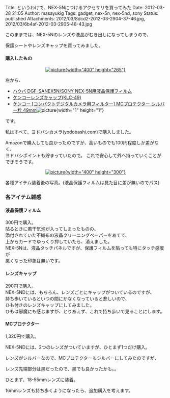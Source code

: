 Title: というわけで、NEX-5Nにつけるアクセサリを買ってみた
Date: 2012-03-28 21:05
Author: masayukig
Tags: gadget, nex-5n, nex-5nd, sony
Status: published
Attachments: 2012/03/8dcd2-2012-03-2904-37-46.jpg, 2012/03/6b4af-2012-03-2905-48-43.jpg

このままでは、NEX-5Nのレンズや液晶がむき出しになってしまうので、

<div>

保護シートやレンズキャップを買ってみました。

</div>

<div>

#### 購入したもの

</div>

<div class="separator" style="clear:both;text-align:center;">

[![picture](https://masayukig.files.wordpress.com/2012/03/8dcd2-2012-03-2904-37-46.jpg?w=300){width="400"
height="265"}](https://masayukig.files.wordpress.com/2012/03/8dcd2-2012-03-2904-37-46.jpg)

</div>

<div>

<div>

左から、

</div>

</div>

<div>

-   [ハクバ DGF-SANEX5N/SONY
    NEX-5N用液晶保護フィルム](http://www.yodobashi.com/%E3%83%8F%E3%82%AF%E3%83%90-DGF-SANEX5N-SONY-SONY-NEX-5N%E7%94%A8%E6%B6%B2%E6%99%B6%E4%BF%9D%E8%AD%B7%E3%83%95%E3%82%A3%E3%83%AB%E3%83%A0/pd/100000001001414236/)
-   [ケンコーレンズキャップ(KLC-49)](http://www.yodobashi.com/%E3%82%B1%E3%83%B3%E3%82%B3%E3%83%BC-%E3%83%AC%E3%83%B3%E3%82%BA%E3%82%AD%E3%83%A4%E3%83%84%E3%83%97-KLC-49/pd/100000001001457532/)
-   [ケンコー \[コンパクトデジタルカメラ用フィルター\] MCプロテクター
    シルバー枠
    49mm](http://www.amazon.co.jp/gp/product/B00161959Y/ref=as_li_ss_tl?ie=UTF8&tag=hughundercons-22&linkCode=as2&camp=247&creative=7399&creativeASIN=B00161959Y)![picture](http://www.assoc-amazon.jp/e/ir?t=hughundercons-22&l=as2&o=9&a=B00161959Y){width="1"
    height="1"}

<div>

です。

</div>

<div>

私はすべて、ヨドバシカメラ(yodobashi.com)で購入しました。

</div>

</div>

<div>

</div>

<div>

Amazonで購入しても良かったのですが、高いものでも100円程度しか差がなく、  
ヨドバシポイントも貯まっていたので。
これで安心して外へ持っていくことができそうです。

<div class="separator" style="clear:both;text-align:center;">

[![picture](https://masayukig.files.wordpress.com/2012/03/6b4af-2012-03-2905-48-43.jpg?w=300){width="400"
height="300"}](https://masayukig.files.wordpress.com/2012/03/6b4af-2012-03-2905-48-43.jpg)

</div>

各種アイテム装着後の写真。(液晶保護フィルムは見た目に差が無いのでパス)

### 各アイテム雑感

#### 液晶保護フィルム

300円で購入。  
貼るときに若干気泡が入ってしまったものの、  
添付されていた不織布の液晶クリーニングペーパーをあてて、  
上からカードでゆっくり押していたら、消えました。  
NEX-5Nは、液晶タッチパネルですが、保護フィルムを貼っても特にタッチ感度が  
悪くなった印象は無いです。  

#### レンズキャップ

290円で購入。  
NEX-5NDには、もちろん、レンズごとにキャップがついているのですが、  
持ち歩いているといつの間にかなくなっていると悲しいので、  
ひも付きのレンズキャップにしてみました。  
ひもは邪魔にも感じますが、とりあえず、これで持ち歩いて見ることにします。

#### MCプロテクター

</div>

<div>

1,320円で購入。

</div>

<div>

NEX-5NDには、2つのレンズがついていますが、ひとまず1つだけ購入。

</div>

<div>

レンズがシルバーなので、MCプロテクターもシルバーにしてみたのですが、

</div>

<div>

レンズ先端部分は黒だったので、黒でも良かったかも。。

</div>

<div>

</div>

<div>

ひとまず、18-55mmレンズに装着。

</div>

<div>

16mmレンズも持ち歩くようになったら、追加購入を考えます。

</div>

<div>

</div>

<div>

</div>
